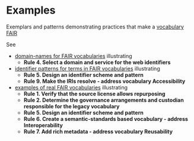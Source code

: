 # Examples
Exemplars and patterns demonstrating practices that make a [vocabulary FAIR](https://fairvocabularies.github.io/)

See
- [domain-names for FAIR vocabularies](./domains) illustrating
  - **Rule 4. Select a domain and service for the web identifiers**
- [identifier patterns for terms in FAIR vocabularies](./identifiers) illustrating
  - **Rule 5. Design an identifier scheme and pattern**
  - **Rule 9. Make the IRIs resolve - address vocabulary Accessibility**
- [examples of real FAIR vocabularies](./vocabularies) illustrating 
  - **Rule 1. Verify that the source license allows repurposing**
  - **Rule 2. Determine the governance arrangements and custodian responsible for the legacy vocabulary**
  - **Rule 5. Design an identifier scheme and pattern**
  - **Rule 6. Create a semantic-standards based vocabulary - address Interoperability** 
  - **Rule 7. Add rich metadata - address vocabulary Reusability** 

